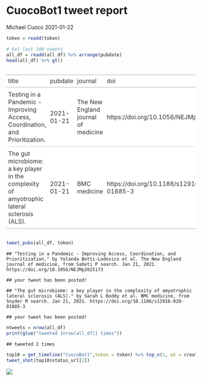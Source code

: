 CuocoBot1 tweet report
================
Michael Cuoco
2021-01-22

``` r
token = readd(token)
```

``` r
# Get last 100 tweets
all_df = readd(all_df) %>% arrange(pubdate)
head(all_df) %>% gt()
```

<style>html {
  font-family: -apple-system, BlinkMacSystemFont, 'Segoe UI', Roboto, Oxygen, Ubuntu, Cantarell, 'Helvetica Neue', 'Fira Sans', 'Droid Sans', Arial, sans-serif;
}

#mkkfqyixsv .gt_table {
  display: table;
  border-collapse: collapse;
  margin-left: auto;
  margin-right: auto;
  color: #333333;
  font-size: 16px;
  background-color: #FFFFFF;
  width: auto;
  border-top-style: solid;
  border-top-width: 2px;
  border-top-color: #A8A8A8;
  border-right-style: none;
  border-right-width: 2px;
  border-right-color: #D3D3D3;
  border-bottom-style: solid;
  border-bottom-width: 2px;
  border-bottom-color: #A8A8A8;
  border-left-style: none;
  border-left-width: 2px;
  border-left-color: #D3D3D3;
}

#mkkfqyixsv .gt_heading {
  background-color: #FFFFFF;
  text-align: center;
  border-bottom-color: #FFFFFF;
  border-left-style: none;
  border-left-width: 1px;
  border-left-color: #D3D3D3;
  border-right-style: none;
  border-right-width: 1px;
  border-right-color: #D3D3D3;
}

#mkkfqyixsv .gt_title {
  color: #333333;
  font-size: 125%;
  font-weight: initial;
  padding-top: 4px;
  padding-bottom: 4px;
  border-bottom-color: #FFFFFF;
  border-bottom-width: 0;
}

#mkkfqyixsv .gt_subtitle {
  color: #333333;
  font-size: 85%;
  font-weight: initial;
  padding-top: 0;
  padding-bottom: 4px;
  border-top-color: #FFFFFF;
  border-top-width: 0;
}

#mkkfqyixsv .gt_bottom_border {
  border-bottom-style: solid;
  border-bottom-width: 2px;
  border-bottom-color: #D3D3D3;
}

#mkkfqyixsv .gt_col_headings {
  border-top-style: solid;
  border-top-width: 2px;
  border-top-color: #D3D3D3;
  border-bottom-style: solid;
  border-bottom-width: 2px;
  border-bottom-color: #D3D3D3;
  border-left-style: none;
  border-left-width: 1px;
  border-left-color: #D3D3D3;
  border-right-style: none;
  border-right-width: 1px;
  border-right-color: #D3D3D3;
}

#mkkfqyixsv .gt_col_heading {
  color: #333333;
  background-color: #FFFFFF;
  font-size: 100%;
  font-weight: normal;
  text-transform: inherit;
  border-left-style: none;
  border-left-width: 1px;
  border-left-color: #D3D3D3;
  border-right-style: none;
  border-right-width: 1px;
  border-right-color: #D3D3D3;
  vertical-align: bottom;
  padding-top: 5px;
  padding-bottom: 6px;
  padding-left: 5px;
  padding-right: 5px;
  overflow-x: hidden;
}

#mkkfqyixsv .gt_column_spanner_outer {
  color: #333333;
  background-color: #FFFFFF;
  font-size: 100%;
  font-weight: normal;
  text-transform: inherit;
  padding-top: 0;
  padding-bottom: 0;
  padding-left: 4px;
  padding-right: 4px;
}

#mkkfqyixsv .gt_column_spanner_outer:first-child {
  padding-left: 0;
}

#mkkfqyixsv .gt_column_spanner_outer:last-child {
  padding-right: 0;
}

#mkkfqyixsv .gt_column_spanner {
  border-bottom-style: solid;
  border-bottom-width: 2px;
  border-bottom-color: #D3D3D3;
  vertical-align: bottom;
  padding-top: 5px;
  padding-bottom: 6px;
  overflow-x: hidden;
  display: inline-block;
  width: 100%;
}

#mkkfqyixsv .gt_group_heading {
  padding: 8px;
  color: #333333;
  background-color: #FFFFFF;
  font-size: 100%;
  font-weight: initial;
  text-transform: inherit;
  border-top-style: solid;
  border-top-width: 2px;
  border-top-color: #D3D3D3;
  border-bottom-style: solid;
  border-bottom-width: 2px;
  border-bottom-color: #D3D3D3;
  border-left-style: none;
  border-left-width: 1px;
  border-left-color: #D3D3D3;
  border-right-style: none;
  border-right-width: 1px;
  border-right-color: #D3D3D3;
  vertical-align: middle;
}

#mkkfqyixsv .gt_empty_group_heading {
  padding: 0.5px;
  color: #333333;
  background-color: #FFFFFF;
  font-size: 100%;
  font-weight: initial;
  border-top-style: solid;
  border-top-width: 2px;
  border-top-color: #D3D3D3;
  border-bottom-style: solid;
  border-bottom-width: 2px;
  border-bottom-color: #D3D3D3;
  vertical-align: middle;
}

#mkkfqyixsv .gt_striped {
  background-color: rgba(128, 128, 128, 0.05);
}

#mkkfqyixsv .gt_from_md > :first-child {
  margin-top: 0;
}

#mkkfqyixsv .gt_from_md > :last-child {
  margin-bottom: 0;
}

#mkkfqyixsv .gt_row {
  padding-top: 8px;
  padding-bottom: 8px;
  padding-left: 5px;
  padding-right: 5px;
  margin: 10px;
  border-top-style: solid;
  border-top-width: 1px;
  border-top-color: #D3D3D3;
  border-left-style: none;
  border-left-width: 1px;
  border-left-color: #D3D3D3;
  border-right-style: none;
  border-right-width: 1px;
  border-right-color: #D3D3D3;
  vertical-align: middle;
  overflow-x: hidden;
}

#mkkfqyixsv .gt_stub {
  color: #333333;
  background-color: #FFFFFF;
  font-size: 100%;
  font-weight: initial;
  text-transform: inherit;
  border-right-style: solid;
  border-right-width: 2px;
  border-right-color: #D3D3D3;
  padding-left: 12px;
}

#mkkfqyixsv .gt_summary_row {
  color: #333333;
  background-color: #FFFFFF;
  text-transform: inherit;
  padding-top: 8px;
  padding-bottom: 8px;
  padding-left: 5px;
  padding-right: 5px;
}

#mkkfqyixsv .gt_first_summary_row {
  padding-top: 8px;
  padding-bottom: 8px;
  padding-left: 5px;
  padding-right: 5px;
  border-top-style: solid;
  border-top-width: 2px;
  border-top-color: #D3D3D3;
}

#mkkfqyixsv .gt_grand_summary_row {
  color: #333333;
  background-color: #FFFFFF;
  text-transform: inherit;
  padding-top: 8px;
  padding-bottom: 8px;
  padding-left: 5px;
  padding-right: 5px;
}

#mkkfqyixsv .gt_first_grand_summary_row {
  padding-top: 8px;
  padding-bottom: 8px;
  padding-left: 5px;
  padding-right: 5px;
  border-top-style: double;
  border-top-width: 6px;
  border-top-color: #D3D3D3;
}

#mkkfqyixsv .gt_table_body {
  border-top-style: solid;
  border-top-width: 2px;
  border-top-color: #D3D3D3;
  border-bottom-style: solid;
  border-bottom-width: 2px;
  border-bottom-color: #D3D3D3;
}

#mkkfqyixsv .gt_footnotes {
  color: #333333;
  background-color: #FFFFFF;
  border-bottom-style: none;
  border-bottom-width: 2px;
  border-bottom-color: #D3D3D3;
  border-left-style: none;
  border-left-width: 2px;
  border-left-color: #D3D3D3;
  border-right-style: none;
  border-right-width: 2px;
  border-right-color: #D3D3D3;
}

#mkkfqyixsv .gt_footnote {
  margin: 0px;
  font-size: 90%;
  padding: 4px;
}

#mkkfqyixsv .gt_sourcenotes {
  color: #333333;
  background-color: #FFFFFF;
  border-bottom-style: none;
  border-bottom-width: 2px;
  border-bottom-color: #D3D3D3;
  border-left-style: none;
  border-left-width: 2px;
  border-left-color: #D3D3D3;
  border-right-style: none;
  border-right-width: 2px;
  border-right-color: #D3D3D3;
}

#mkkfqyixsv .gt_sourcenote {
  font-size: 90%;
  padding: 4px;
}

#mkkfqyixsv .gt_left {
  text-align: left;
}

#mkkfqyixsv .gt_center {
  text-align: center;
}

#mkkfqyixsv .gt_right {
  text-align: right;
  font-variant-numeric: tabular-nums;
}

#mkkfqyixsv .gt_font_normal {
  font-weight: normal;
}

#mkkfqyixsv .gt_font_bold {
  font-weight: bold;
}

#mkkfqyixsv .gt_font_italic {
  font-style: italic;
}

#mkkfqyixsv .gt_super {
  font-size: 65%;
}

#mkkfqyixsv .gt_footnote_marks {
  font-style: italic;
  font-size: 65%;
}
</style>
<div id="mkkfqyixsv" style="overflow-x:auto;overflow-y:auto;width:auto;height:auto;"><table class="gt_table">
  
  <thead class="gt_col_headings">
    <tr>
      <th class="gt_col_heading gt_columns_bottom_border gt_left" rowspan="1" colspan="1">title</th>
      <th class="gt_col_heading gt_columns_bottom_border gt_left" rowspan="1" colspan="1">pubdate</th>
      <th class="gt_col_heading gt_columns_bottom_border gt_left" rowspan="1" colspan="1">journal</th>
      <th class="gt_col_heading gt_columns_bottom_border gt_left" rowspan="1" colspan="1">doi</th>
      <th class="gt_col_heading gt_columns_bottom_border gt_center" rowspan="1" colspan="1">first_author</th>
      <th class="gt_col_heading gt_columns_bottom_border gt_center" rowspan="1" colspan="1">last_author</th>
      <th class="gt_col_heading gt_columns_bottom_border gt_left" rowspan="1" colspan="1">search</th>
    </tr>
  </thead>
  <tbody class="gt_table_body">
    <tr>
      <td class="gt_row gt_left">Testing in a Pandemic - Improving Access, Coordination, and Prioritization.</td>
      <td class="gt_row gt_left">2021-01-21</td>
      <td class="gt_row gt_left">The New England journal of medicine</td>
      <td class="gt_row gt_left">https://doi.org/10.1056/NEJMp2025173</td>
      <td class="gt_row gt_center">Yolanda Botti-Lodovico</td>
      <td class="gt_row gt_center">Pardis C Sabeti</td>
      <td class="gt_row gt_left">Sabeti P</td>
    </tr>
    <tr>
      <td class="gt_row gt_left">The gut microbiome: a key player in the complexity of amyotrophic lateral sclerosis (ALS).</td>
      <td class="gt_row gt_left">2021-01-21</td>
      <td class="gt_row gt_left">BMC medicine</td>
      <td class="gt_row gt_left">https://doi.org/10.1186/s12916-020-01885-3</td>
      <td class="gt_row gt_center">Sarah L Boddy</td>
      <td class="gt_row gt_center">Christopher J McDermott</td>
      <td class="gt_row gt_left">Snyder M</td>
    </tr>
  </tbody>
  
  
</table></div>

``` r
tweet_pubs(all_df, token)
```

    ## "Testing in a Pandemic - Improving Access, Coordination, and Prioritization." by Yolanda Botti-Lodovico et al. The New England journal of medicine, from Sabeti P search. Jan 21, 2021. https://doi.org/10.1056/NEJMp2025173

    ## your tweet has been posted!

    ## "The gut microbiome: a key player in the complexity of amyotrophic lateral sclerosis (ALS)." by Sarah L Boddy et al. BMC medicine, from Snyder M search. Jan 21, 2021. https://doi.org/10.1186/s12916-020-01885-3

    ## your tweet has been posted!

``` r
ntweets = nrow(all_df)
print(glue("tweeted {nrow(all_df)} times"))
```

    ## tweeted 2 times

``` r
top10 = get_timeline("CuocoBot1",token = token) %>% top_n(1, wt = created_at)
tweet_shot(top10$status_url[1])
```

![](tweet_report_files/figure-gfm/10%20tweets-1.png)<!-- -->
